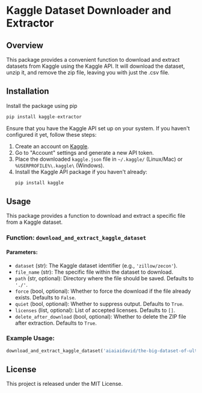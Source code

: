 # Kaggle Dataset Downloader and Extractor

## Overview
This package provides a convenient function to download and extract datasets from Kaggle using the Kaggle API. It will download the dataset, unzip it, and remove the zip file, leaving you with just the .csv file.

## Installation

Install the package using pip
```python
pip install kaggle-extractor
```

Ensure that you have the Kaggle API set up on your system. If you haven't configured it yet, follow these steps:

1. Create an account on [Kaggle](https://www.kaggle.com/).
2. Go to "Account" settings and generate a new API token.
3. Place the downloaded `kaggle.json` file in `~/.kaggle/` (Linux/Mac) or `%USERPROFILE%\.kaggle\` (Windows).
4. Install the Kaggle API package if you haven't already:
   ```sh
   pip install kaggle
   ```

## Usage
This package provides a function to download and extract a specific file from a Kaggle dataset.

### Function: `download_and_extract_kaggle_dataset`

#### Parameters:
- `dataset` (str): The Kaggle dataset identifier (e.g., `'zillow/zecon'`).
- `file_name` (str): The specific file within the dataset to download.
- `path` (str, optional): Directory where the file should be saved. Defaults to `'./'`.
- `force` (bool, optional): Whether to force the download if the file already exists. Defaults to `False`.
- `quiet` (bool, optional): Whether to suppress output. Defaults to `True`.
- `licenses` (list, optional): List of accepted licenses. Defaults to `[]`.
- `delete_after_download` (bool, optional): Whether to delete the ZIP file after extraction. Defaults to `True`.

### Example Usage:
```python
download_and_extract_kaggle_dataset('aiaiaidavid/the-big-dataset-of-ultra-marathon-running','TWO_CENTURIES_OF_UM_RACES.csv')
```


## License
This project is released under the MIT License.

